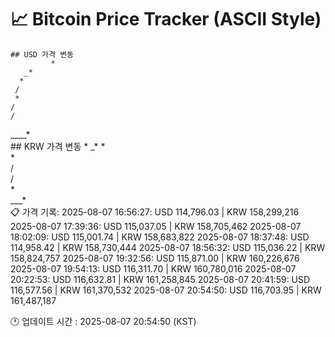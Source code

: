 # 📈 Bitcoin Price Tracker (ASCII Style)
    ## USD 가격 변동 
             *
       _* 
      *   
     /    
     *    
    /     
    /     
____*     
    ## KRW 가격 변동
             *
       _* 
      *   
     *    
    /     
    /     
    *     
___*      
    📋 가격 기록:
    2025-08-07 16:56:27: USD 114,796.03 | KRW 158,299,216
2025-08-07 17:39:36: USD 115,037.05 | KRW 158,705,462
2025-08-07 18:02:09: USD 115,001.74 | KRW 158,683,822
2025-08-07 18:37:48: USD 114,958.42 | KRW 158,730,444
2025-08-07 18:56:32: USD 115,036.22 | KRW 158,824,757
2025-08-07 19:32:56: USD 115,871.00 | KRW 160,226,676
2025-08-07 19:54:13: USD 116,311.70 | KRW 160,780,016
2025-08-07 20:22:53: USD 116,632.81 | KRW 161,258,845
2025-08-07 20:41:59: USD 116,577.56 | KRW 161,370,532
2025-08-07 20:54:50: USD 116,703.95 | KRW 161,487,187
    
🕐 업데이트 시간 : 2025-08-07 20:54:50 (KST)
